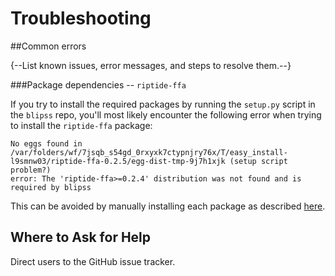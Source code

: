 # Troubleshooting

##Common errors

{--List known issues, error messages, and steps to resolve them.--}

###Package dependencies -- `riptide-ffa`

If you try to install the required packages by running the `setup.py` script in the `blipss` repo,
you'll most likely encounter the following error when trying to install the `riptide-ffa` package:

```
No eggs found in /var/folders/wf/7jsqb_s54gd_0rxyxk7ctypnjry76x/T/easy_install-l9smnw03/riptide-ffa-0.2.5/egg-dist-tmp-9j7h1xjk (setup script problem?)
error: The 'riptide-ffa>=0.2.4' distribution was not found and is required by blipss
```

This can be avoided by manually installing each package as described
[here](getting_started.md#package-dependencies).


## Where to Ask for Help

Direct users to the GitHub issue tracker.


